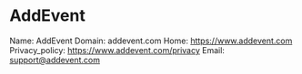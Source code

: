 
# AddEvent

Name: AddEvent
Domain: addevent.com
Home: https://www.addevent.com
Privacy_policy: https://www.addevent.com/privacy
Email: support@addevent.com
